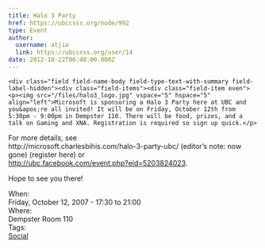 ```yaml
---
title: Halo 3 Party 
href: https://ubccsss.org/node/992
type: Event
author:
  username: atjia
  link: https://ubccsss.org/user/14
date: 2012-10-22T06:40:00.000Z
---
```



    <div class="field field-name-body field-type-text-with-summary field-label-hidden"><div class="field-items"><div class="field-item even"><p><img src="/files/halo3_logo.jpg" vspace="5" hspace="5" align="left">Microsoft is sponsoring a Halo 3 Party here at UBC and you&apos;re all invited! It will be on Friday, October 12th from 5:30pm - 9:00pm in Dempster 110. There will be food, prizes, and a talk on Gaming and XNA. Registration is required so sign up quick.</p>
<p>For more details, see<br>
http://microsoft.charlesbihis.com/halo-3-party-ubc/ (editor&#x2019;s note: now gone) (register here) or<br>
<a href="http://ubc.facebook.com/event.php?eid=5203824023">http://ubc.facebook.com/event.php?eid=5203824023</a>.</p>
<p>Hope to see you there!</p>
</div></div></div><div class="field field-name-field-dates field-type-datetime field-label-above"><div class="field-label">When:&#xA0;</div><div class="field-items"><div class="field-item even"><span class="date-display-single">Friday, October 12, 2007 - <span class="date-display-range"><span class="date-display-start">17:30</span> to <span class="date-display-end">21:00</span></span></span></div></div></div><div class="field field-name-field-location field-type-text field-label-above"><div class="field-label">Where:&#xA0;</div><div class="field-items"><div class="field-item even">Dempster Room 110</div></div></div>    <footer>
    <div class="field field-name-field-tags field-type-taxonomy-term-reference field-label-above"><div class="field-label">Tags:&#xA0;</div><div class="field-items"><div class="field-item even"><a href="/social">Social</a></div></div></div>      </footer>
    